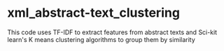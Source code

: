 # xml_abstract-text_clustering

This code uses TF-IDF to extract features from abstract texts and Sci-kit learn's K means clustering algorithms to group them by similarity
